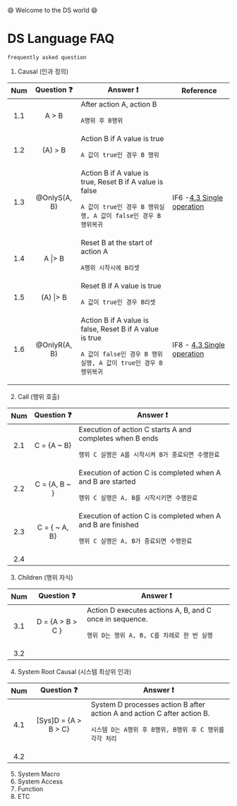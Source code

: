 :smile: Welcome to the DS world  :smile:
# DS Language FAQ 
`frequently asked question`

1. Causal (인과 정의)

| Num | Question :question:  | Answer     :exclamation: | Reference |
|:--:| :-----: | ---- |  ---- | 
|1.1 |A > B | After action A, action B <p>`A행위 후 B행위`|
|1.2 |(A) > B | Action B if A value is true <p>`A 값이 true인 경우 B 행위`|
|1.3 |@OnlyS(A, B) | Action B if A value is true, Reset B if A value is false  <p>`A 값이 true인 경우 B 행위실행, A 값이 false인 경우 B행위복귀`| IF6 -[4.3 Single  operation](../Language/ds-language-table.md/)|
|1.4 |A \|> B | Reset B at the start of action A <p>`A행위 시작시에 B리셋`|
|1.5 |(A) \|> B | Reset B if A value is true <p>`A 값이 true인 경우 B리셋`|
|1.6 |@OnlyR(A, B) | Action B if A value is false, Reset B if A value is true  <p>`A 값이 false인 경우 B 행위실행, A 값이 true인 경우 B행위복귀`| IF8 - [4.3 Single  operation](../Language/ds-language-table.md/)|

2. Call (행위 호출)

| Num | Question :question:  | Answer     :exclamation: 
|:--:| :-----: | ---- | 
|2.1 |C = {A ~ B} | Execution of action C starts A and completes when B ends  <p>`행위 C 실행은 A를 시작시켜 B가 종료되면 수행완료`|
|2.2 |C = {A, B ~ } | Execution of action C is completed when A and B are started  <p>`행위 C 실행은 A, B를 시작시키면 수행완료`|
|2.3 |C = { ~ A, B} | Execution of action C is completed when A and B are finished<p>`행위 C 실행은 A, B가 종료되면 수행완료`|
|2.4||
3. Children  (행위 자식)

| Num | Question :question:  | Answer     :exclamation: 
|:--:| :-----: | ---- | 
|3.1 |D = {A > B > C } | Action D executes actions A, B, and C once in sequence.<p>`행위 D는 행위 A, B, C를 차례로 한 번 실행`|
|3.2||
4. System Root Causal (시스템 최상위 인과)

| Num | Question :question:  | Answer     :exclamation: 
|:--:| :-----: | ---- | 
|4.1 |[Sys]D = {A > B > C} | System D processes action B after action A and action C after action B.<p>`시스템 D는 A행위 후 B행위, B행위 후 C 행위를 각각 처리`|
|4.2||

5. System Macro
6. System Access
7. Function
8. ETC

